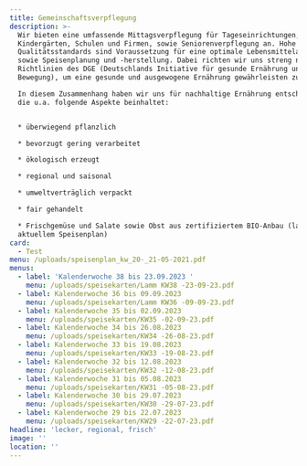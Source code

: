```yaml
---
title: Gemeinschaftsverpflegung
description: >-
  Wir bieten eine umfassende Mittagsverpflegung für Tageseinrichtungen,
  Kindergärten, Schulen und Firmen, sowie Seniorenverpflegung an. Hohe
  Qualitätsstandards sind Voraussetzung für eine optimale Lebensmittelauswahl
  sowie Speisenplanung und -herstellung. Dabei richten wir uns streng nach den
  Richtlinien des DGE (Deutschlands Initiative für gesunde Ernährung und mehr
  Bewegung), um eine gesunde und ausgewogene Ernährung gewährleisten zu können.

  In diesem Zusammenhang haben wir uns für nachhaltige Ernährung entschieden,
  die u.a. folgende Aspekte beinhaltet:


  * überwiegend pflanzlich

  * bevorzugt gering verarbeitet

  * ökologisch erzeugt

  * regional und saisonal

  * umweltverträglich verpackt

  * fair gehandelt

  * Frischgemüse und Salate sowie Obst aus zertifiziertem BIO-Anbau (laut
  aktuellem Speisenplan)
card:
  - Test
menu: /uploads/speisenplan_kw_20-_21-05-2021.pdf
menus:
  - label: 'Kalenderwoche 38 bis 23.09.2023 '
    menu: /uploads/speisekarten/Lamm KW38 -23-09-23.pdf
  - label: Kalenderwoche 36 bis 09.09.2023
    menu: /uploads/speisekarten/Lamm KW36 -09-09-23.pdf
  - label: Kalenderwoche 35 bis 02.09.2023
    menu: /uploads/speisekarten/KW35 -02-09-23.pdf
  - label: Kalenderwoche 34 bis 26.08.2023
    menu: /uploads/speisekarten/KW34 -26-08-23.pdf
  - label: Kalenderwoche 33 bis 19.08.2023
    menu: /uploads/speisekarten/KW33 -19-08-23.pdf
  - label: Kalenderwoche 32 bis 12.08.2023
    menu: /uploads/speisekarten/KW32 -12-08-23.pdf
  - label: Kalenderwoche 31 bis 05.08.2023
    menu: /uploads/speisekarten/KW31 -05-08-23.pdf
  - label: Kalenderwoche 30 bis 29.07.2023
    menu: /uploads/speisekarten/KW30 -29-07-23.pdf
  - label: Kalenderwoche 29 bis 22.07.2023
    menu: /uploads/speisekarten/KW29 -22-07-23.pdf
headline: 'lecker, regional, frisch'
image: ''
location: ''
---
```
























